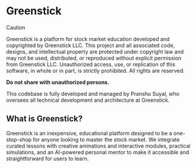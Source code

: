 # Greenstick

> [!CAUTION]
> Greenstick is a platform for stock market education developed and copyrighted by Greenstick LLC. This project and all associated code, designs, and intellectual property are protected under copyright law and may not be used, distributed, or reproduced without explicit permission from Greenstick LLC. Unauthorized access, use, or replication of this software, in whole or in part, is strictly prohibited. All rights are reserved.
>
> **Do not share with unauthorized persons.**

This codebase is fully developed and managed by Pranshu Suyal, who oversees all technical development and architecture at Greenstick.

## What is Greenstick?

Greenstick is an inexpensive, educational platform designed to be a one-stop-shop for anyone looking to master the stock market. We integrate curated lessons with creative animations and interactive modules, practical simulations, and an AI-powered personal mentor to make it accessible and straightforward for users to learn.
